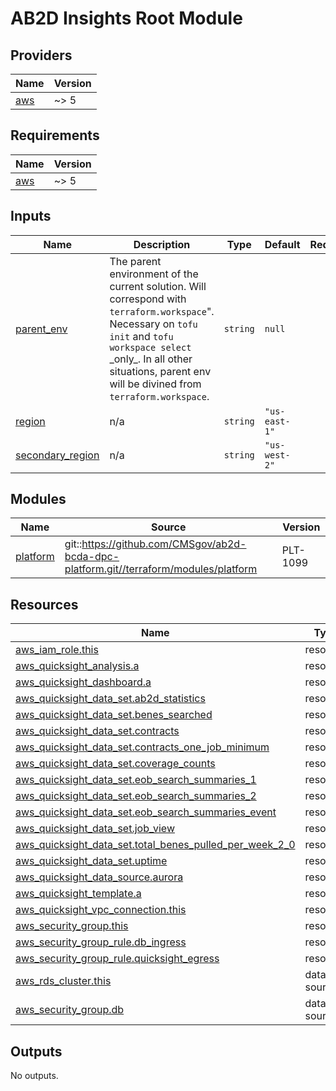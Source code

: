 # AB2D Insights Root Module

<!-- BEGIN_TF_DOCS -->
<!--WARNING: GENERATED CONTENT with terraform-docs, e.g.
     'terraform-docs --config "$(git rev-parse --show-toplevel)/.terraform-docs.yml" .'
     Manually updating sections between TF_DOCS tags may be overwritten.
     See https://terraform-docs.io/user-guide/configuration/ for more information.
-->
## Providers

| Name | Version |
|------|---------|
| <a name="provider_aws"></a> [aws](#provider\_aws) | ~> 5 |

<!--WARNING: GENERATED CONTENT with terraform-docs, e.g.
     'terraform-docs --config "$(git rev-parse --show-toplevel)/.terraform-docs.yml" .'
     Manually updating sections between TF_DOCS tags may be overwritten.
     See https://terraform-docs.io/user-guide/configuration/ for more information.
-->
## Requirements

| Name | Version |
|------|---------|
| <a name="requirement_aws"></a> [aws](#requirement\_aws) | ~> 5 |

<!--WARNING: GENERATED CONTENT with terraform-docs, e.g.
     'terraform-docs --config "$(git rev-parse --show-toplevel)/.terraform-docs.yml" .'
     Manually updating sections between TF_DOCS tags may be overwritten.
     See https://terraform-docs.io/user-guide/configuration/ for more information.
-->
## Inputs

| Name | Description | Type | Default | Required |
|------|-------------|------|---------|:--------:|
| <a name="input_parent_env"></a> [parent\_env](#input\_parent\_env) | The parent environment of the current solution. Will correspond with `terraform.workspace`".<br/>Necessary on `tofu init` and `tofu workspace select` \_only\_. In all other situations, parent env<br/>will be divined from `terraform.workspace`. | `string` | `null` | no |
| <a name="input_region"></a> [region](#input\_region) | n/a | `string` | `"us-east-1"` | no |
| <a name="input_secondary_region"></a> [secondary\_region](#input\_secondary\_region) | n/a | `string` | `"us-west-2"` | no |

<!--WARNING: GENERATED CONTENT with terraform-docs, e.g.
     'terraform-docs --config "$(git rev-parse --show-toplevel)/.terraform-docs.yml" .'
     Manually updating sections between TF_DOCS tags may be overwritten.
     See https://terraform-docs.io/user-guide/configuration/ for more information.
-->
## Modules

| Name | Source | Version |
|------|--------|---------|
| <a name="module_platform"></a> [platform](#module\_platform) | git::https://github.com/CMSgov/ab2d-bcda-dpc-platform.git//terraform/modules/platform | PLT-1099 |

<!--WARNING: GENERATED CONTENT with terraform-docs, e.g.
     'terraform-docs --config "$(git rev-parse --show-toplevel)/.terraform-docs.yml" .'
     Manually updating sections between TF_DOCS tags may be overwritten.
     See https://terraform-docs.io/user-guide/configuration/ for more information.
-->
## Resources

| Name | Type |
|------|------|
| [aws_iam_role.this](https://registry.terraform.io/providers/hashicorp/aws/latest/docs/resources/iam_role) | resource |
| [aws_quicksight_analysis.a](https://registry.terraform.io/providers/hashicorp/aws/latest/docs/resources/quicksight_analysis) | resource |
| [aws_quicksight_dashboard.a](https://registry.terraform.io/providers/hashicorp/aws/latest/docs/resources/quicksight_dashboard) | resource |
| [aws_quicksight_data_set.ab2d_statistics](https://registry.terraform.io/providers/hashicorp/aws/latest/docs/resources/quicksight_data_set) | resource |
| [aws_quicksight_data_set.benes_searched](https://registry.terraform.io/providers/hashicorp/aws/latest/docs/resources/quicksight_data_set) | resource |
| [aws_quicksight_data_set.contracts](https://registry.terraform.io/providers/hashicorp/aws/latest/docs/resources/quicksight_data_set) | resource |
| [aws_quicksight_data_set.contracts_one_job_minimum](https://registry.terraform.io/providers/hashicorp/aws/latest/docs/resources/quicksight_data_set) | resource |
| [aws_quicksight_data_set.coverage_counts](https://registry.terraform.io/providers/hashicorp/aws/latest/docs/resources/quicksight_data_set) | resource |
| [aws_quicksight_data_set.eob_search_summaries_1](https://registry.terraform.io/providers/hashicorp/aws/latest/docs/resources/quicksight_data_set) | resource |
| [aws_quicksight_data_set.eob_search_summaries_2](https://registry.terraform.io/providers/hashicorp/aws/latest/docs/resources/quicksight_data_set) | resource |
| [aws_quicksight_data_set.eob_search_summaries_event](https://registry.terraform.io/providers/hashicorp/aws/latest/docs/resources/quicksight_data_set) | resource |
| [aws_quicksight_data_set.job_view](https://registry.terraform.io/providers/hashicorp/aws/latest/docs/resources/quicksight_data_set) | resource |
| [aws_quicksight_data_set.total_benes_pulled_per_week_2_0](https://registry.terraform.io/providers/hashicorp/aws/latest/docs/resources/quicksight_data_set) | resource |
| [aws_quicksight_data_set.uptime](https://registry.terraform.io/providers/hashicorp/aws/latest/docs/resources/quicksight_data_set) | resource |
| [aws_quicksight_data_source.aurora](https://registry.terraform.io/providers/hashicorp/aws/latest/docs/resources/quicksight_data_source) | resource |
| [aws_quicksight_template.a](https://registry.terraform.io/providers/hashicorp/aws/latest/docs/resources/quicksight_template) | resource |
| [aws_quicksight_vpc_connection.this](https://registry.terraform.io/providers/hashicorp/aws/latest/docs/resources/quicksight_vpc_connection) | resource |
| [aws_security_group.this](https://registry.terraform.io/providers/hashicorp/aws/latest/docs/resources/security_group) | resource |
| [aws_security_group_rule.db_ingress](https://registry.terraform.io/providers/hashicorp/aws/latest/docs/resources/security_group_rule) | resource |
| [aws_security_group_rule.quicksight_egress](https://registry.terraform.io/providers/hashicorp/aws/latest/docs/resources/security_group_rule) | resource |
| [aws_rds_cluster.this](https://registry.terraform.io/providers/hashicorp/aws/latest/docs/data-sources/rds_cluster) | data source |
| [aws_security_group.db](https://registry.terraform.io/providers/hashicorp/aws/latest/docs/data-sources/security_group) | data source |

<!--WARNING: GENERATED CONTENT with terraform-docs, e.g.
     'terraform-docs --config "$(git rev-parse --show-toplevel)/.terraform-docs.yml" .'
     Manually updating sections between TF_DOCS tags may be overwritten.
     See https://terraform-docs.io/user-guide/configuration/ for more information.
-->
## Outputs

No outputs.
<!-- END_TF_DOCS -->
